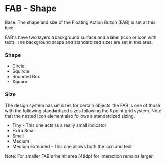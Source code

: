 # FAB - Shape

Base: The shape and size of the Floating Action Button (FAB) is set at this level.

FAB's have two layers a background surface and a label (icon or icon with text).  The background shape and standardized sizes are set in this area.

### Shape

- Circle
- Squircle
- Rounded Box
- Square

### Size

The design system has set sizes for certain objects, the FAB is one of those with the following standardized sizes following the 8 point grid system.  Note that the nested Icon element also follows a standardized sizing.

- Tiny - This one acts as a really small indicator
- Extra Small
- Small
- Medium
- Medium Extended - This one allows both the icon and text

Note: For smaller FAB's the hit area (48dp) for interaction remains larger.
